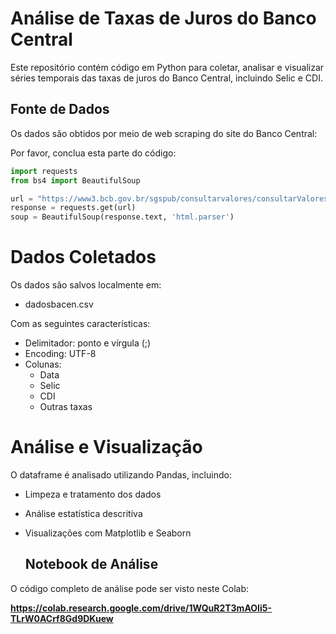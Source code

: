 # Análise de Taxas de Juros do Banco Central

Este repositório contém código em Python para coletar, analisar e visualizar séries temporais das taxas de juros do Banco Central, incluindo Selic e CDI.

## Fonte de Dados

Os dados são obtidos por meio de web scraping do site do Banco Central:

Por favor, conclua esta parte do código:

```python
import requests
from bs4 import BeautifulSoup

url = "https://www3.bcb.gov.br/sgspub/consultarvalores/consultarValoresSeries.do?method=getPagina"
response = requests.get(url)
soup = BeautifulSoup(response.text, 'html.parser')
```
# Dados Coletados

Os dados são salvos localmente em:

- dadosbacen.csv

Com as seguintes características:

- Delimitador: ponto e vírgula (;)
- Encoding: UTF-8
- Colunas:
  - Data
  - Selic
  - CDI
  - Outras taxas

# Análise e Visualização

O dataframe é analisado utilizando Pandas, incluindo:

- Limpeza e tratamento dos dados
- Análise estatística descritiva
- Visualizações com Matplotlib e Seaborn

  ## Notebook de Análise

O código completo de análise pode ser visto neste Colab:

**https://colab.research.google.com/drive/1WQuR2T3mAOIi5-TLrW0ACrf8Gd9DKuew**


